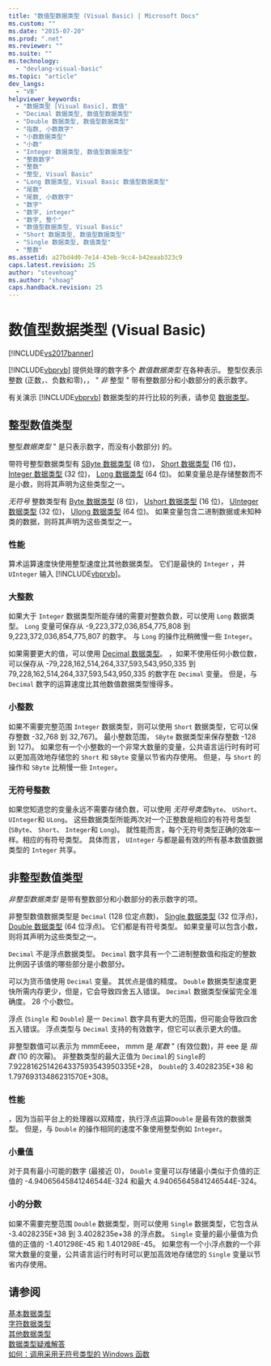 ```yaml
---
title: "数值型数据类型 (Visual Basic) | Microsoft Docs"
ms.custom: ""
ms.date: "2015-07-20"
ms.prod: ".net"
ms.reviewer: ""
ms.suite: ""
ms.technology: 
  - "devlang-visual-basic"
ms.topic: "article"
dev_langs: 
  - "VB"
helpviewer_keywords: 
  - "数据类型 [Visual Basic], 数值"
  - "Decimal 数据类型, 数值型数据类型"
  - "Double 数据类型, 数值型数据类型"
  - "指数, 小数数字"
  - "小数数据类型"
  - "小数"
  - "Integer 数据类型, 数值型数据类型"
  - "整数数字"
  - "整数"
  - "整型, Visual Basic"
  - "Long 数据类型, Visual Basic 数值型数据类型"
  - "尾数"
  - "尾数, 小数数字"
  - "数字"
  - "数字, integer"
  - "数字, 整个"
  - "数值型数据类型, Visual Basic"
  - "Short 数据类型, 数值型数据类型"
  - "Single 数据类型, 数值类型"
  - "整数"
ms.assetid: a27bd4d0-7e14-43eb-9cc4-b42eaab323c9
caps.latest.revision: 25
author: "stevehoag"
ms.author: "shoag"
caps.handback.revision: 25
---
```

# 数值型数据类型 (Visual Basic)
[!INCLUDE[vs2017banner](../../../../visual-basic/includes/vs2017banner.md)]

[!INCLUDE[vbprvb](../../../../csharp/programming-guide/concepts/linq/includes/vbprvb-md.md)] 提供处理的数字多个 *数值数据类型* 在各种表示。  整型仅表示整数 \(正数，、负数和零\)，， " *非* 整型 " 带有整数部分和小数部分的表示数字。  
  
 有关演示 [!INCLUDE[vbprvb](../../../../csharp/programming-guide/concepts/linq/includes/vbprvb-md.md)] 数据类型的并行比较的列表，请参见 [数据类型](../../../../visual-basic/language-reference/data-types/data-type-summary.md)。  
  
## 整型数值类型  
 整型*数据类型* " 是只表示数字，而没有小数部分\) 的。  
  
 带符号整型数据类型有 [SByte 数据类型](../../../../visual-basic/language-reference/data-types/sbyte-data-type.md) \(8 位\)， [Short 数据类型](../../../../visual-basic/language-reference/data-types/short-data-type.md) \(16 位\)， [Integer 数据类型](../../../../visual-basic/language-reference/data-types/integer-data-type.md) \(32 位\)， [Long 数据类型](../../../../visual-basic/language-reference/data-types/long-data-type.md) \(64 位\)。  如果变量总是存储整数而不是小数，则将其声明为这些类型之一。  
  
 *无符号* 整数类型有 [Byte 数据类型](../../../../visual-basic/language-reference/data-types/byte-data-type.md) \(8 位\)， [Ushort 数据类型](../../../../visual-basic/language-reference/data-types/ushort-data-type.md) \(16 位\)， [UInteger 数据类型](../../../../visual-basic/language-reference/data-types/uinteger-data-type.md) \(32 位\)， [Ulong 数据类型](../../../../visual-basic/language-reference/data-types/ulong-data-type.md) \(64 位\)。  如果变量包含二进制数据或未知种类的数据，则将其声明为这些类型之一。  
  
### 性能  
 算术运算速度快使用整型速度比其他数据类型。  它们是最快的 `Integer` ，并 `UInteger` 输入 [!INCLUDE[vbprvb](../../../../csharp/programming-guide/concepts/linq/includes/vbprvb-md.md)]。  
  
### 大整数  
 如果大于 `Integer` 数据类型所能存储的需要对整数负数，可以使用 `Long` 数据类型。  `Long` 变量可保存从 \-9,223,372,036,854,775,808 到 9,223,372,036,854,775,807 的数字。  与 `Long` 的操作比稍微慢一些 `Integer`。  
  
 如果需要更大的值，可以使用 [Decimal 数据类型](../../../../visual-basic/language-reference/data-types/decimal-data-type.md)。  ，如果不使用任何小数位数，可以保存从 \-79,228,162,514,264,337,593,543,950,335 到 79,228,162,514,264,337,593,543,950,335 的数字在 `Decimal` 变量。  但是，与 `Decimal` 数字的运算速度比其他数值数据类型慢得多。  
  
### 小整数  
 如果不需要完整范围 `Integer` 数据类型，则可以使用 `Short` 数据类型，它可以保存整数 \-32,768 到 32,767\)。  最小整数范围， `SByte` 数据类型来保存整数 \-128 到 127\)。  如果您有一个小整数的一个非常大数量的变量，公共语言运行时有时可以更加高效地存储您的 `Short` 和 `SByte` 变量以节省内存使用。  但是，与 `Short` 的操作和 `SByte` 比稍慢一些 `Integer`。  
  
### 无符号整数  
 如果您知道您的变量永远不需要存储负数，可以使用 *无符号类型*`Byte`、 `UShort`、 `UInteger`和 `ULong`。  这些数据类型所能两次对一个正整数是相应的有符号类型 \(`SByte`、 `Short`、 `Integer`和 `Long`\)。  就性能而言，每个无符号类型正确的效率一样。相应的有符号类型。  具体而言， `UInteger` 与都是最有效的所有基本数值数据类型的 `Integer` 共享。  
  
## 非整型数值类型  
 *非整型数据类型* 是带有整数部分和小数部分的表示数字的项。  
  
 非整型数值数据类型是 `Decimal` \(128 位定点数\)， [Single 数据类型](../../../../visual-basic/language-reference/data-types/single-data-type.md) \(32 位浮点\)， [Double 数据类型](../../../../visual-basic/language-reference/data-types/double-data-type.md) \(64 位浮点\)。  它们都是有符号类型。  如果变量可以包含小数，则将其声明为这些类型之一。  
  
 `Decimal` 不是浮点数据类型。  `Decimal` 数字具有一个二进制整数值和指定的整数比例因子该值的哪些部分是小数部分。  
  
 可以为货币值使用 `Decimal` 变量。  其优点是值的精度。  `Double` 数据类型速度更快所需内存更少，但是，它会导致四舍五入错误。  `Decimal` 数据类型保留完全准确度。 28 个小数位。  
  
 浮点 \(`Single` 和 `Double`\) 是一 `Decimal` 数字具有更大的范围，但可能会导致四舍五入错误。  浮点类型与 `Decimal` 支持的有效数字，但它可以表示更大的值。  
  
 非整型数值可以表示为 mmmEeee， mmm 是 *尾数* " \(有效位数\)，并 eee 是 *指数* \(10 的次幂\)。  非整数类型的最大正值为 `Decimal`的 `Single`的 7.9228162514264337593543950335E\+28， `Double`的 3.4028235E\+38 和 1.79769313486231570E\+308。  
  
### 性能  
 ，因为当前平台上的处理器以双精度，执行浮点运算`Double` 是最有效的数据类型。  但是，与 `Double` 的操作相同的速度不象使用整型例如 `Integer`。  
  
### 小量值  
 对于具有最小可能的数字 \(最接近 0\)， `Double` 变量可以存储最小类似于负值的正值的 \-4.94065645841246544E\-324 和最大 4.94065645841246544E\-324。  
  
### 小的分数  
 如果不需要完整范围 `Double` 数据类型，则可以使用 `Single` 数据类型，它包含从 \-3.4028235E\+38 到 3.4028235e\+38 的浮点数。  `Single` 变量的最小量值为负值的正值的 \-1.401298E\-45 和 1.401298E\-45。  如果您有一个小浮点数的一个非常大数量的变量，公共语言运行时有时可以更加高效地存储您的 `Single` 变量以节省内存使用。  
  
## 请参阅  
 [基本数据类型](../../../../visual-basic/programming-guide/language-features/data-types/elementary-data-types.md)   
 [字符数据类型](../../../../visual-basic/programming-guide/language-features/data-types/character-data-types.md)   
 [其他数据类型](../../../../visual-basic/programming-guide/language-features/data-types/miscellaneous-data-types.md)   
 [数据类型疑难解答](../../../../visual-basic/programming-guide/language-features/data-types/troubleshooting-data-types.md)   
 [如何：调用采用无符号类型的 Windows 函数](../../../../visual-basic/programming-guide/com-interop/how-to-call-a-windows-function-that-takes-unsigned-types.md)